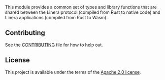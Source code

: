 <!-- cargo-rdme start -->

This module provides a common set of types and library functions that are shared
between the Linera protocol (compiled from Rust to native code) and Linera
applications (compiled from Rust to Wasm).

<!-- cargo-rdme end -->

## Contributing

See the [CONTRIBUTING](../CONTRIBUTING.md) file for how to help out.

## License

This project is available under the terms of the [Apache 2.0 license](../LICENSE).
